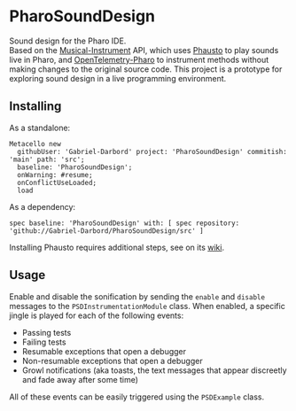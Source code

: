 # PharoSoundDesign

Sound design for the Pharo IDE.  
Based on the [Musical-Instrument](https://github.com/Gabriel-Darbord/Musical-Instrument) API, which uses [Phausto](https://github.com/lucretiomsp/Phausto) to play sounds live in Pharo, and [OpenTelemetry-Pharo](https://github.com/Gabriel-Darbord/opentelemetry-pharo) to instrument methods without making changes to the original source code.
This project is a prototype for exploring sound design in a live programming environment.

## Installing

As a standalone:
```st
Metacello new
  githubUser: 'Gabriel-Darbord' project: 'PharoSoundDesign' commitish: 'main' path: 'src';
  baseline: 'PharoSoundDesign';
  onWarning: #resume;
  onConflictUseLoaded;
  load
```
As a dependency:
```st
spec baseline: 'PharoSoundDesign' with: [ spec repository: 'github://Gabriel-Darbord/PharoSoundDesign/src' ]
```
Installing Phausto requires additional steps, see on its [wiki](https://github.com/lucretiomsp/phausto/wiki).

## Usage

Enable and disable the sonification by sending the `enable` and `disable` messages to the `PSDInstrumentationModule` class.
When enabled, a specific jingle is played for each of the following events:
- Passing tests
- Failing tests
- Resumable exceptions that open a debugger
- Non-resumable exceptions that open a debugger
- Growl notifications (aka toasts, the text messages that appear discreetly and fade away after some time)

All of these events can be easily triggered using the `PSDExample` class.
